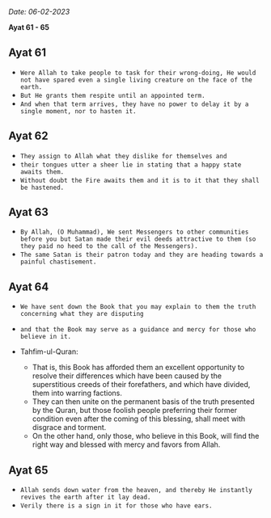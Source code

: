 *Date: 06-02-2023*

**Ayat 61 - 65**

## Ayat 61

- `Were Allah to take people to task for their wrong-doing, He would not have spared even a single living creature on the face of the earth.`
- `But He grants them respite until an appointed term.`
- `And when that term arrives, they have no power to delay it by a single moment, nor to hasten it.`

## Ayat 62

- `They assign to Allah what they dislike for themselves and`
- `their tongues utter a sheer lie in stating that a happy state awaits them.`
- `Without doubt the Fire awaits them and it is to it that they shall be hastened.`

## Ayat 63

- `By Allah, (O Muhammad), We sent Messengers to other communities before you but Satan made their evil deeds attractive to them (so they paid no heed to the call of the Messengers).`
- `The same Satan is their patron today and they are heading towards a painful chastisement.`

## Ayat 64

- `We have sent down the Book that you may explain to them the truth concerning what they are disputing`
- `and that the Book may serve as a guidance and mercy for those who believe in it.`

- Tahfim-ul-Quran:
  - That is, this Book has afforded them an excellent opportunity to resolve their differences which have been caused by the superstitious creeds of their forefathers, and which have divided, them into warring factions.
  - They can then unite on the permanent basis of the truth presented by the Quran, but those foolish people preferring their former condition even after the coming of this blessing, shall meet with disgrace and torment.
  - On the other hand, only those, who believe in this Book, will find the right way and blessed with mercy and favors from Allah.

## Ayat 65

- `Allah sends down water from the heaven, and thereby He instantly revives the earth after it lay dead.`
- `Verily there is a sign in it for those who have ears.`